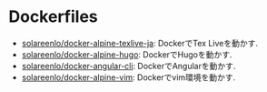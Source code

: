 # Dockerfiles
- [solareenlo/docker-alpine-texlive-ja](https://github.com/solareenlo/docker-alpine-texlive-ja): DockerでTex Liveを動かす.
- [solareenlo/docker-alpine-hugo](https://github.com/solareenlo/alpine-hugo): DockerでHugoを動かす.
- [solareenlo/docker-angular-cli](https://github.com/solareenlo/angular-cli): DockerでAngularを動かす.
- [solareenlo/docker-alpine-vim](https://github.com/solareenlo/alpine-vim): Dockerでvim環境を動かす.
